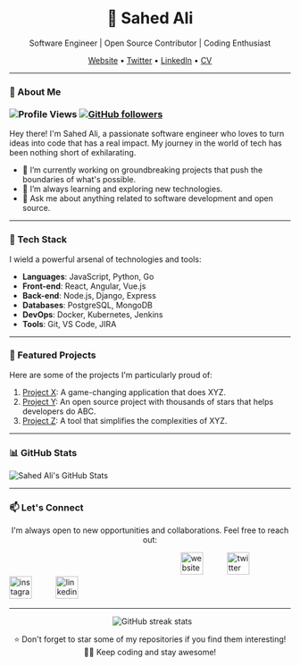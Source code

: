 
<h1 align="center">🚀 Sahed Ali</h1>

<p align="center">
  Software Engineer | Open Source Contributor | Coding Enthusiast
</p>

<p align="center">
  <a href="https://sahedx.com">Website</a> •
  <a href="https://twitter.com/iam_sahed07">Twitter</a> •
  <a href="https://www.linkedin.com/in/iamsahed/">LinkedIn</a> •
  <a href="https://mega.nz/file/HM9HGBBJ#83d0h2PNx3U6LU0SyW_R2eWpaOaM-zrHb3dRLzOrh1U">CV</a>
</p>

---

### 👋 About Me &nbsp;&nbsp;&nbsp;&nbsp;&nbsp;&nbsp;&nbsp;&nbsp;&nbsp;&nbsp;&nbsp;&nbsp;&nbsp;&nbsp;&nbsp;&nbsp;&nbsp;&nbsp;&nbsp;&nbsp;&nbsp;&nbsp;&nbsp;&nbsp;&nbsp;&nbsp;&nbsp;&nbsp;&nbsp;&nbsp;&nbsp;&nbsp;&nbsp;&nbsp;&nbsp;&nbsp;&nbsp;&nbsp;&nbsp;&nbsp;&nbsp;&nbsp;&nbsp;&nbsp;&nbsp;&nbsp;&nbsp;&nbsp;&nbsp;&nbsp;&nbsp;&nbsp;&nbsp;&nbsp;&nbsp;&nbsp;&nbsp;&nbsp;&nbsp;&nbsp;&nbsp;&nbsp;&nbsp;&nbsp;&nbsp;&nbsp;&nbsp;&nbsp;&nbsp;&nbsp;&nbsp;&nbsp;&nbsp;&nbsp;&nbsp;&nbsp;&nbsp;&nbsp;&nbsp;&nbsp;&nbsp;&nbsp;&nbsp;&nbsp;&nbsp;&nbsp;&nbsp;&nbsp;&nbsp;&nbsp;&nbsp;&nbsp;&nbsp;&nbsp;&nbsp;&nbsp;&nbsp;&nbsp;&nbsp;&nbsp;&nbsp;&nbsp;&nbsp;&nbsp;&nbsp;&nbsp;&nbsp;&nbsp;&nbsp;&nbsp;&nbsp;&nbsp;&nbsp;&nbsp;&nbsp;&nbsp;&nbsp;&nbsp;&nbsp;&nbsp;&nbsp;&nbsp;![Profile Views](https://komarev.com/ghpvc/?username=iamsahed07) [![GitHub followers](https://img.shields.io/github/followers/iamsahed07.svg?style=social&label=Follow&maxAge=2592000)](https://github.com/iamsahed07?tab=followers)

Hey there! I'm Sahed Ali, a passionate software engineer who loves to turn ideas into code that has a real impact. My journey in the world of tech has been nothing short of exhilarating.

- 🔭 I’m currently working on groundbreaking projects that push the boundaries of what's possible.
- 🌱 I’m always learning and exploring new technologies.
- 💬 Ask me about anything related to software development and open source.

---

### 🌟 Tech Stack

I wield a powerful arsenal of technologies and tools:

- **Languages**: JavaScript, Python, Go
- **Front-end**: React, Angular, Vue.js
- **Back-end**: Node.js, Django, Express
- **Databases**: PostgreSQL, MongoDB
- **DevOps**: Docker, Kubernetes, Jenkins
- **Tools**: Git, VS Code, JIRA

---

### 🚀 Featured Projects

Here are some of the projects I'm particularly proud of:

1. [Project X](https://github.com/sahedali/project-x): A game-changing application that does XYZ.
2. [Project Y](https://github.com/sahedali/project-y): An open source project with thousands of stars that helps developers do ABC.
3. [Project Z](https://github.com/sahedali/project-z): A tool that simplifies the complexities of XYZ.

---

### 📊 GitHub Stats

![Sahed Ali's GitHub Stats](https://github-readme-stats.vercel.app/api?username=iamsahed07&show_icons=true&count_private=true) 

---

### 📫 Let's Connect

<p align='center'>
  I'm always open to new opportunities and collaborations. Feel free to reach out:

  &nbsp;&nbsp;&nbsp;&nbsp;&nbsp;&nbsp;&nbsp;&nbsp;&nbsp;&nbsp;&nbsp;&nbsp;&nbsp;&nbsp;&nbsp;&nbsp;&nbsp;&nbsp;&nbsp;&nbsp;&nbsp;&nbsp;&nbsp;&nbsp;&nbsp;&nbsp;&nbsp;&nbsp;&nbsp;&nbsp;&nbsp;&nbsp;&nbsp;&nbsp;&nbsp;&nbsp;&nbsp;&nbsp;&nbsp;&nbsp;&nbsp;&nbsp;&nbsp;&nbsp;&nbsp;&nbsp;&nbsp;&nbsp;&nbsp;&nbsp;&nbsp;&nbsp;&nbsp;&nbsp;&nbsp;&nbsp;&nbsp;&nbsp;&nbsp;&nbsp;&nbsp;&nbsp;&nbsp;&nbsp;&nbsp;&nbsp;&nbsp;&nbsp;&nbsp;&nbsp;&nbsp;&nbsp;&nbsp;&nbsp;&nbsp;&nbsp;&nbsp;&nbsp;[<img src='https://cdn.jsdelivr.net/npm/simple-icons@3.0.1/icons/icloud.svg' alt='website' height='40'>](sahedx.com)
  &nbsp;&nbsp;&nbsp;&nbsp;&nbsp;&nbsp;&nbsp;&nbsp;&nbsp; <!-- Add multiple non-breaking spaces for spacing -->
  [<img src='https://cdn.jsdelivr.net/npm/simple-icons@3.0.1/icons/twitter.svg' alt='twitter' height='40'>](https://twitter.com/iam_sahed07)
  &nbsp;&nbsp;&nbsp;&nbsp;&nbsp;&nbsp;&nbsp;&nbsp;&nbsp; <!-- Add multiple non-breaking spaces for spacing -->
  [<img src='https://cdn.jsdelivr.net/npm/simple-icons@3.0.1/icons/instagram.svg' alt='instagram' height='40'>](https://www.instagram.com/iam.sahed/)
  &nbsp;&nbsp;&nbsp;&nbsp;&nbsp;&nbsp;&nbsp;&nbsp;&nbsp; <!-- Add multiple non-breaking spaces for spacing -->
  [<img src='https://cdn.jsdelivr.net/npm/simple-icons@3.0.1/icons/linkedin.svg' alt='linkedin' height='40'>](https://www.linkedin.com/in/iamsahed/)
  
</p>

---
&nbsp;&nbsp;&nbsp;&nbsp;&nbsp;&nbsp;&nbsp;&nbsp;&nbsp;&nbsp;&nbsp;&nbsp;&nbsp;&nbsp;&nbsp;&nbsp;&nbsp;&nbsp;&nbsp;&nbsp;&nbsp;&nbsp;&nbsp;&nbsp;&nbsp;&nbsp;&nbsp;&nbsp;&nbsp;&nbsp;&nbsp;&nbsp;&nbsp;&nbsp;&nbsp;&nbsp;&nbsp;&nbsp;&nbsp;&nbsp;&nbsp;&nbsp;&nbsp;&nbsp;&nbsp;&nbsp;&nbsp;![GitHub streak stats](https://streak-stats.demolab.com/?user=iamsahed07)
<p align='center'>
⭐️ Don't forget to star some of my repositories if you find them interesting!
<br>
👨‍💻 Keep coding and stay awesome!
</p>


